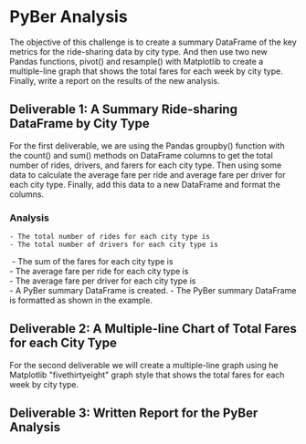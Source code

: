 # PyBer Analysis
The objective of this challenge is to create a summary DataFrame of the key metrics for the ride-sharing data by city type. And then use two new Pandas functions, pivot() and resample() with Matplotlib to create a multiple-line graph that shows the total fares for each week by city type. Finally, write a report on the results of the new analysis.

## Deliverable 1: A Summary Ride-sharing DataFrame by City Type
For the first deliverable, we are using the Pandas groupby() function with the count() and sum() methods on DataFrame columns to get the total number of rides, drivers, and farers for each city type. Then using some data to calculate the average fare per ride and average fare per driver for each city type. Finally, add this data to a new DataFrame and format the columns.

### Analysis
    - The total number of rides for each city type is  
    - The total number of drivers for each city type is  
​    - The sum of the fares for each city type is  
​    - The average fare per ride for each city type is  
    - The average fare per driver for each city type is  
    - A PyBer summary DataFrame is created. 
    - The PyBer summary DataFrame is formatted as shown in the example. 


## Deliverable 2: A Multiple-line Chart of Total Fares for each City Type
For the second deliverable we will create a multiple-line graph using he Matplotlib "fivethirtyeight" graph style that shows the total fares for each week by city type.



## Deliverable 3: Written Report for the PyBer Analysis
